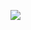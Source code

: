 [![](https://mermaid.ink/img/pako:eNqNk11PgzAUhv8KOYlRE7YMFIa98MKPSxOTqReOZan0zJFAu3SFObf9d0s7BvtK5KrnnOe8p29bVpAIhkBgkolFMqVSOW8PMXf0V6a4eC4HSGUyvfrQASFYIleu81UoJbhzOTe1y-s2_yQWPBOUne5g22q7533GqMJhafjCBOMyZSjGKZ-IUQM-Znre0Oom1Xofs-BM4lyPRFlvZPhaZwipx9vG0UGHtdrmv1GdmpHrI8t2-i9VdEbbkFvdLXekueOsvy121uDFhWMFj2_J6XTuD-2c9GjAZqYJdyfcFNsKrUQFrCWqQvK5U-1t_e-ha51gdVNz-S1v9bGeelP7_vbJo3RjowHBhRxlTlOmX_yqaoxBTTHHGIheMpzQIlMxxHyjUVooMVjyBIiSBbpg3-ZTSr8lzYFMaDbX2RnlQFbwAyTyurd-GHg3Yd-L-oELSyBe4HXDqOff9aPAC0I_2LjwK4Ru73Wju57v34RRFAa-LhupT1Oz85ClSsgX-3-a33TzByZWRDU?type=png)](http://localhost:5005/edit#pako:eNqNk11PgzAUhv8KOYlRE7YMFIa98MKPSxOTqReOZan0zJFAu3SFObf9d0s7BvtK5KrnnOe8p29bVpAIhkBgkolFMqVSOW8PMXf0V6a4eC4HSGUyvfrQASFYIleu81UoJbhzOTe1y-s2_yQWPBOUne5g22q7533GqMJhafjCBOMyZSjGKZ-IUQM-Znre0Oom1Xofs-BM4lyPRFlvZPhaZwipx9vG0UGHtdrmv1GdmpHrI8t2-i9VdEbbkFvdLXekueOsvy121uDFhWMFj2_J6XTuD-2c9GjAZqYJdyfcFNsKrUQFrCWqQvK5U-1t_e-ha51gdVNz-S1v9bGeelP7_vbJo3RjowHBhRxlTlOmX_yqaoxBTTHHGIheMpzQIlMxxHyjUVooMVjyBIiSBbpg3-ZTSr8lzYFMaDbX2RnlQFbwAyTyurd-GHg3Yd-L-oELSyBe4HXDqOff9aPAC0I_2LjwK4Ru73Wju57v34RRFAa-LhupT1Oz85ClSsgX-3-a33TzByZWRDU)
